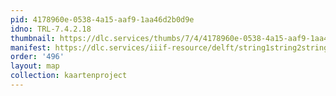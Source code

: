```yaml
---
pid: 4178960e-0538-4a15-aaf9-1aa46d2b0d9e
idno: TRL-7.4.2.18
thumbnail: https://dlc.services/thumbs/7/4/4178960e-0538-4a15-aaf9-1aa46d2b0d9e/full/400,339/0/default.jpg
manifest: https://dlc.services/iiif-resource/delft/string1string2string3/kaartenproject-2007/TRL-7.4.2.18
order: '496'
layout: map
collection: kaartenproject
---
```

